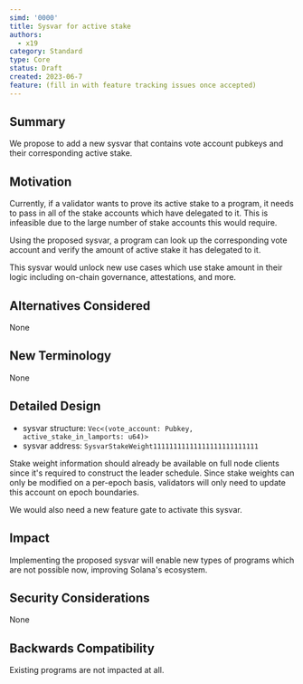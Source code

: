 ```yaml
---
simd: '0000'
title: Sysvar for active stake
authors:
  - x19
category: Standard
type: Core
status: Draft
created: 2023-06-7
feature: (fill in with feature tracking issues once accepted)
---
```


## Summary

We propose to add a new sysvar that contains vote account pubkeys and 
their corresponding active stake.

## Motivation

Currently, if a validator wants to prove its active stake to a program, 
it needs to 
pass in all of the stake accounts which have delegated to it. This is 
infeasible due to the large number of stake accounts this would require.

Using the proposed sysvar, a program can look up the corresponding 
vote account and verify the amount of active stake it has delegated to it.

This sysvar would unlock new use cases which use stake amount in their logic 
including on-chain governance, attestations, and more.

## Alternatives Considered

None

## New Terminology

None

## Detailed Design

- sysvar structure: `Vec<(vote_account: Pubkey, active_stake_in_lamports: u64)>`
- sysvar address: `SysvarStakeWeight11111111111111111111111111`

Stake weight information should already be available on full node clients 
since it's required to construct the leader schedule. Since stake weights 
can only be
modified on a per-epoch basis, validators will only need to update this 
account on epoch boundaries.

We would also need a new feature gate to activate this sysvar.

## Impact

Implementing the proposed sysvar will enable new types of programs which are 
not possible now,
improving Solana's ecosystem.

## Security Considerations

None 

## Backwards Compatibility

Existing programs are not impacted at all.